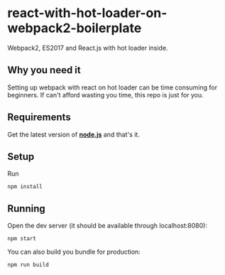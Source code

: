 # react-with-hot-loader-on-webpack2-boilerplate
Webpack2, ES2017 and React.js with hot loader inside. 

## Why you need it
Setting up webpack with react on hot loader can be time consuming for beginners. If can't afford wasting you time, this repo is just for you.

## Requirements
Get the latest version of **[node.js](https://nodejs.org/en/download/)** and that's it.

## Setup

Run

    npm install
    
## Running

Open the dev server (it should be available through localhost:8080):

    npm start
    
You can also build you bundle for production:

    npm run build

